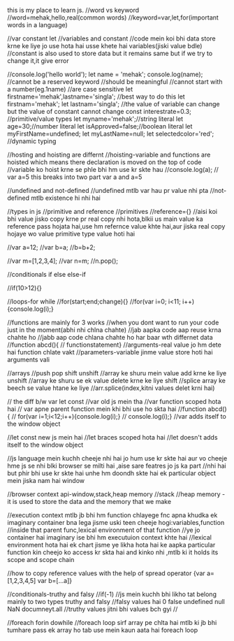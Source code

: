 this is my place to learn js.
//word vs keyword
//word=mehak,hello,real(common words)
//keyword=var,let,for(important words in a language)

//var constant let
//variables and constant
//code mein koi bhi data store krne ke liye jo use hota hai usse khete hai variables(jiski value bdle)
//constant is also used to store data but it remains same but if we try to change it,it give error



//console.log('hello world');
let name = 'mehak';
console.log(name);
//cannot be a reserved keyword
//should be meaningful
//cannot start with a number(eg.1name)
//are case sensitive
let firstname='mehak',lastname='singla';
//best way to do this
let firstnam='mehak';
let lastnam='singla';
//the value of variable can change but the value of constant cannot change
const interestrate=0.3;
//primitive/value types
let myname='mehak';//string literal
let age=30;//number literal
let isApproved=false;//boolean literal
let myFirstName=undefined;
let myLastName=null;
let selectedcolor='red';
//dynamic typing

//hosting and hoisting are differnt
//hoisting-variable and functions are hoisted which means there declaration is moved on the top of code
//variable ko hoist krne se phle bhi hm use kr skte hau
//console.log(a);
// var a=5 this breaks into two part var a and a=5

//undefined and not-defined
//undefined mtlb var hau pr value nhi pta
//not-defined mtlb existence hi nhi hai

//types in js 
//primitive and reference
//primitives
//reference={}[]()
//aisi koi bhi value jisko copy krne pr real copy nhi hota,blkii us main value ka reference pass hojata hai,use hm refernce value khte hai,aur jiska real copy hojaye wo value primitive type value hoti hai

//var a=12;
//var b=a;
//b=b+2;

//var m=[1,2,3,4];
//var n=m;
//n.pop();

//conditionals if else else-if

//if(10>12){}

//loops-for while
//for(start;end;change){}
//for(var i=0; i<11; i++){console.log(i);}

//functions are mainly for 3 works
//when you dont want to run your code just in the moment(abhi nhi chlna chahte)
//jab aapka code aap reuse krna chahte ho
//jabb aap code chlana chahte ho har baar wth differnet data
//function abcd(){ // functionstatement}
//arguments-real value jo hm dete hai function chlate vakt
//parameters-variable jinme value store hoti hai arguments vali

//arrays
//push pop shift unshift
//array ke shuru mein value add krne ke liye unshift
//array ke shuru se ek value delete krne ke liye shift
//splice array ke beech se value htane ke liye
//arr.splice(index,kitni values delet krni hai)


// the diff b/w var let const
//var old js mein tha
//var function scoped hota hai
// var apne parent function mein khi bhi use ho skta hai
     //function abcd(){
    //   for(var i=1;i<12;i++){console.log(i);}
    // console.log(i);}
//var adds itself to the window object    


//let const new js mein hai
//let braces scoped hota hai
//let doesn't adds itself to the window object


//js language mein kuchh cheeje nhi hai jo hum use kr skte hai aur vo cheeje hme js se nhi blki browser se milti hai ,aise sare featres jo js ka part 
//nhi hai but phir bhi use kr skte hai unhe hm doondh skte hai ek particular object mein jiska nam hai window


//browser context api-window,stack,heap memory
//stack
//heap memory -it is used to store the data and the memory that we make

//execution context mtlb jb bhi hm function chlayege fnc apna khudka ek imaginary container bna lega jisme uski teen cheeje hogi:variables,function 
//inside that parent func,lexical environment of that function
//ye jo container hai imaginary ise bhi hm executuion context khte hai
//lexical environment hota hai ek chart jisme ye likha hota hai ke aapka particular function kin cheejo ko access kr skta hai and kinko nhi ,mtlb ki it holds its scope and scope chain

//how to copy reference values with  the help of spread operator {var a=[1,2,3,4,5] var b=[...a]}

//conditionals-truthy and falsy 
//if(-1)
//js mein kuchh bhi likho tat belong mainly to two types truthy and falsy
//falsy values hai 0 false undefined null NaN documneyt.all
//truthy values jitni bhi values bch gyi
//

//foreach forin dowhile
//foreach loop sirf array pe chlta hai mtlb ki jb bhi tumhare pass ek array ho tab use mein kaun aata hai foreach loop


